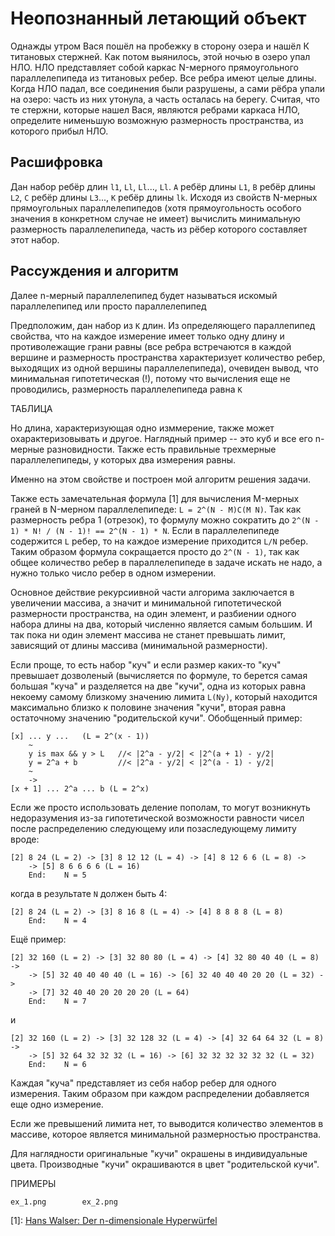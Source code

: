 # Неопознанный летающий объект 

Однажды утром Вася пошёл на пробежку в сторону озера и нашёл К титановых стержней. Как потом выянилось, этой ночью в озеро упал НЛО. НЛО представляет собой каркас N-мерного прямоугольного параллелепипеда из титановых ребер. Все ребра имеют целые длины. Когда НЛО падал, все соединения были разрушены, а сами рёбра упали на озеро: часть из них утонула, а часть осталась на берегу. 
Считая, что те стержни, которые нашел Вася, являются ребрами каркаса НЛО, определите нименьшую возможную размерность пространства, из которого прибыл НЛО.

## Расшифровка

Дан набор ребёр длин `l1`, `Ll`, `Ll`..., `Ll`. `A` ребёр длины `L1`, `B` ребёр длины `L2`, `C` ребёр длины `L3`..., `K` ребёр длины `lk`. Исходя из свойств N-мерных прямоугольных параллелепипедов (хотя прямоугольность особого значения в конкретном случае не имеет) вычислить минимальную размерность параллелепипеда, часть из рёбер которого составляет этот набор.

## Рассуждения и алгоритм

Далее n-мерный параллелепипед будет называться искомый параллелепипед или просто параллелепипед 

Предположим, дан набор из `К` длин. Из определяющего параллепипед свойства, что на каждое измерение имеет только одну длину и противолежащие грани равны (все ребра встречаются в каждой вершине и размерность пространства характеризует количество ребер, выходящих из одной вершины параллелепипеда), очевиден вывод, что минимальная гипотетическая (!), потому что вычисления еще не проводились, размерность параллелепипеда равна `К`

ТАБЛИЦА

Но длина, характеризующая одно изммерение, также может охарактеризовывать и другое. Наглядный пример -- это куб и все его n-мерные разновидности. Также есть правильные трехмерные параллелепипеды, у которых два измерения равны. 

Именно на этом свойстве и построен мой алгоритм решения задачи. 

Также есть замечательная формула [1] для вычисления M-мерных граней в N-мерном параллелепипеде: `L = 2^(N - M)C(M N)`. Так как размерность ребра 1 (отрезок), то формулу можно сократить до `2^(N - 1) * N! / (N - 1)! == 2^(N - 1) * N`.
Если в параллелепипеде содержится `L` ребер, то на каждое измерение приходится `L/N` ребер.
Таким образом формула сокращается просто до `2^(N - 1)`, так как общее количество ребер в параллелепипеде в задаче искать не надо, а нужно только число ребер в одном измерении. 

Основное действие рекурсиивной части алгорима заключается в увеличении массива, а значит и минимальной гипотетической размерности пространства, на один элемент, и разбиении одного набора длины на два, который численно является самым большим. И так пока ни один элемент массива не станет превышать лимит, зависящий от длины массива (минимальной размерности). 

Если проще, то есть набор "куч" и если размер каких-то "куч" превышает дозволеный (вычисляется по формуле, то берется самая большая "куча" и разделяется на две "кучи", одна из которых равна некоему самому близкому значению лимита `L(Ny)`, который находится максимально близко к половине значения "кучи", вторая равна остаточному значению "родительской кучи". 
Обобщенный пример: 
``` 
[x] ... y ... 	(L = 2^(x - 1))
    ~
	y is max && y > L 	//< |2^a - y/2| < |2^(a + 1) - y/2|
	y = 2^a + b 		//< |2^a - y/2| < |2^(a - 1) - y/2|
    ~
    ->
[x + 1] ... 2^a ... b (L = 2^x)
```

Если же просто использовать деление пополам, то могут возникнуть недоразумения из-за гипотетической возможности равности чисел после распределению следующему или позаследующему лимиту вроде:

```
[2] 8 24 (L = 2) -> [3] 8 12 12 (L = 4) -> [4] 8 12 6 6 (L = 8) -> 
    -> [5] 8 6 6 6 6 (L = 16) 
    End: 	N = 5
```
когда в результате `N` должен быть 4:
```
[2] 8 24 (L = 2) -> [3] 8 16 8 (L = 4) -> [4] 8 8 8 8 (L = 8) 
    End: 	N = 4
```

Ещё пример:
```
[2] 32 160 (L = 2) -> [3] 32 80 80 (L = 4) -> [4] 32 80 40 40 (L = 8) ->
    -> [5] 32 40 40 40 40 (L = 16) -> [6] 32 40 40 40 20 20 (L = 32) ->
    -> [7] 32 40 40 20 20 20 20 (L = 64) 
    End: 	N = 7
```
и 
```
[2] 32 160 (L = 2) -> [3] 32 128 32 (L = 4) -> [4] 32 64 64 32 (L = 8) ->
    -> [5] 32 64 32 32 32 (L = 16) -> [6] 32 32 32 32 32 32 (L = 32)
    End: 	N = 6
```

Каждая "куча" представляет из себя набор ребер для одного измерения. Таким образом при каждом распределении добавляется еще одно измерение. 

Если же превышений лимита нет, то выводится количество элементов в массиве, которое является минимальной размерностью пространства. 

Для наглядности оригинальные "кучи" окрашены в индивидуальные цвета. Производные "кучи" окрашиваются в цвет "родительской кучи".

ПРИМЕРЫ 

	ex_1.png 		ex_2.png  

[1]: [Hans Walser: Der n-dimensionale Hyperwürfel](https://www.walser-h-m.ch/hans/Vortraege/Vortrag39_2/Hyperwuerfel.pdf)


